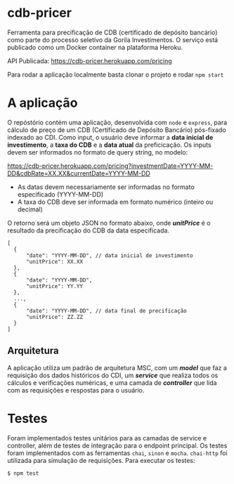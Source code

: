 # cdb-pricer

Ferramenta para precificação de CDB (certificado de depósito bancário) como parte do processo seletivo da Gorila Investimentos. O serviço está publicado como um Docker container na plataforma Heroku.

API Publicada: https://cdb-pricer.herokuapp.com/pricing

Para rodar a aplicação localmente basta clonar o projeto e rodar `npm start`

# A aplicação

O repóstório contém uma aplicação, desenvolvida com `node` e `express`, para cálculo de preço de um CDB (Certificado de Depósito Bancário) pós-fixado indexado ao CDI. Como input, o usuário deve informar a **data inicial de investimento**, a **taxa do CDB** e a **data atual** da preficicação. Os inputs devem ser informados no formato de query string, no modelo:

https://cdb-pricer.herokuapp.com/pricing?investmentDate=YYYY-MM-DD&cdbRate=XX.XX&currentDate=YYYY-MM-DD

- As datas devem necessariamente ser informadas no formato especificado (YYYY-MM-DD)
- A taxa do CDB deve ser informada em formato numérico (inteiro ou decimal)

O retorno será um objeto JSON no formato abaixo, onde ***unitPrice*** é o resultado da precificação do CDB da data especificada.

```
[
  {
	  "date": "YYYY-MM-DD", // data inicial de investimento
	  "unitPrice": XX.XX
  },
  {
	  "date": "YYYY-MM-DD",
	  "unitPrice": YY.YY
  },
  ...,
  {
	  "date": "YYYY-MM-DD", // data final de precificação
	  "unitPrice": ZZ.ZZ
  }
]
```

## Arquitetura

A aplicação utiliza um padrão de arquitetura MSC, com um ***model*** que faz a requisição dos dados históricos do CDI, um ***service*** que realiza todos os cálculos e verificações numéricas, e uma camada de ***controller*** que lida com as requisições e respostas para o usuário.

# Testes

Foram implementados testes unitários para as camadas de service e controller, além de testes de integração para o endpoint principal. Os testes foram implementados com as ferramentas `chai`, `sinon` e `mocha`. `chai-http` foi utilizada para simulação de requisições. Para executar os testes:

```
$ npm test
```
